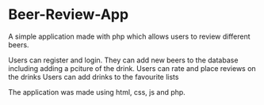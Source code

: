 # Beer-Review-App
A simple application made with php which allows users to review different beers.

Users can register and login.
They can add new beers to the database including adding a pciture of the drink.
Users can rate and place reviews on the drinks
Users can add drinks to the favourite lists

The application was made using html, css, js and php.
